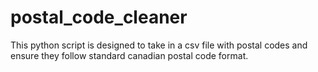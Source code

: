 # postal_code_cleaner
This python script is designed to take in a csv file with postal codes and ensure they follow standard canadian postal code format.
